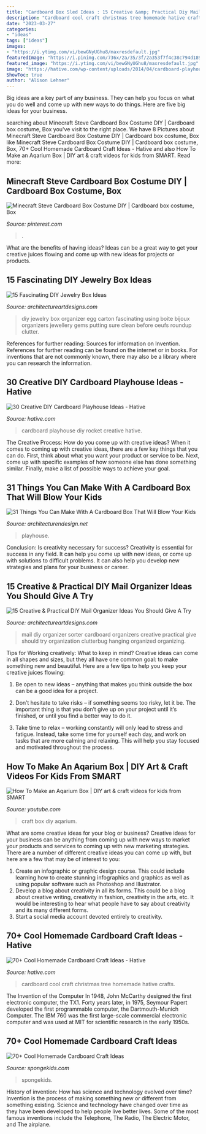 ```yaml
---
title: "Cardboard Box Sled Ideas : 15 Creative &amp; Practical Diy Mail Organizer Ideas You Should Give A Try"
description: "Cardboard cool craft christmas tree homemade hative crafts"
date: "2023-03-27"
categories:
- "ideas"
tags: ["ideas"]
images:
- "https://i.ytimg.com/vi/bewGNyUGhu8/maxresdefault.jpg"
featuredImage: "https://i.pinimg.com/736x/2a/35/3f/2a353f7f4c38c794d18965bceb1ff034.jpg"
featured_image: "https://i.ytimg.com/vi/bewGNyUGhu8/maxresdefault.jpg"
image: "https://hative.com/wp-content/uploads/2014/04/cardboard-playhouse/12-rocket-cardboard-playhouse.jpg"
ShowToc: true
author: "Alison Lehner"
---
```



Big ideas are a key part of any business. They can help you focus on what you do well and come up with new ways to do things. Here are five big ideas for your business.

	

		
searching about Minecraft Steve Cardboard Box Costume DIY | Cardboard box costume, Box you've visit to the right place. We have 8 Pictures about Minecraft Steve Cardboard Box Costume DIY | Cardboard box costume, Box like Minecraft Steve Cardboard Box Costume DIY | Cardboard box costume, Box, 70+ Cool Homemade Cardboard Craft Ideas - Hative and also How To Make an Aqarium Box | DIY art &amp; craft videos for kids from SMART. Read more:
		
    
## Minecraft Steve Cardboard Box Costume DIY | Cardboard Box Costume, Box

<img loading=lazy src="https://i.pinimg.com/736x/2a/35/3f/2a353f7f4c38c794d18965bceb1ff034.jpg" onerror="this.onerror=null;this.src='https://tse3.mm.bing.net/th?id=OIP.87QEX-1WhbJQ6euIbGGUbwAAAA&amp;pid=15.1';" alt="Minecraft Steve Cardboard Box Costume DIY | Cardboard box costume, Box">

_Source: pinterest.com_

>. 

	

What are the benefits of having ideas?
Ideas can be a great way to get your creative juices flowing and come up with new ideas for projects or products.

    
## 15 Fascinating DIY Jewelry Box Ideas

<img loading=lazy src="https://www.architectureartdesigns.com/wp-content/uploads/2015/01/439-630x912.jpg" onerror="this.onerror=null;this.src='https://tse2.mm.bing.net/th?id=OIP.5EgfXWbIhyCqpG0M3LLlFQHaKu&amp;pid=15.1';" alt="15 Fascinating DIY Jewelry Box Ideas">

_Source: architectureartdesigns.com_

>diy jewelry box organizer egg carton fascinating using boite bijoux organizers jewellery gems putting sure clean before oeufs roundup clutter. 

	

References for further reading: Sources for information on Invention.
References for further reading can be found on the internet or in books. For inventions that are not commonly known, there may also be a library where you can research the information.

    
## 30 Creative DIY Cardboard Playhouse Ideas - Hative

<img loading=lazy src="https://hative.com/wp-content/uploads/2014/04/cardboard-playhouse/12-rocket-cardboard-playhouse.jpg" onerror="this.onerror=null;this.src='https://tse3.mm.bing.net/th?id=OIP.b47Uru8GuZfxUbXWsjl-iAHaLH&amp;pid=15.1';" alt="30 Creative DIY Cardboard Playhouse Ideas - Hative">

_Source: hative.com_

>cardboard playhouse diy rocket creative hative. 

	

The Creative Process: How do you come up with creative ideas?
When it comes to coming up with creative ideas, there are a few key things that you can do. First, think about what you want your product or service to be. Next, come up with specific examples of how someone else has done something similar. Finally, make a list of possible ways to achieve your goal.

    
## 31 Things You Can Make With A Cardboard Box That Will Blow Your Kids

<img loading=lazy src="https://cdn.architecturendesign.net/wp-content/uploads/2014/10/9.jpg" onerror="this.onerror=null;this.src='https://tse3.mm.bing.net/th?id=OIP.Ut6pFT_DiwwNxHpljcgnCwHaJ4&amp;pid=15.1';" alt="31 Things You Can Make With A Cardboard Box That Will Blow Your Kids">

_Source: architecturendesign.net_

>playhouse. 

	

Conclusion: Is creativity necessary for success?
Creativity is essential for success in any field. It can help you come up with new ideas, or come up with solutions to difficult problems. It can also help you develop new strategies and plans for your business or career.

    
## 15 Creative &amp; Practical DIY Mail Organizer Ideas You Should Give A Try

<img loading=lazy src="https://www.architectureartdesigns.com/wp-content/uploads/2019/04/15-Creative-Practical-DIY-Mail-Organizer-Ideas-You-Should-Give-A-Try-11.jpg" onerror="this.onerror=null;this.src='https://tse2.mm.bing.net/th?id=OIP.w0llbGK2BSIhqkA55srHUQHaLK&amp;pid=15.1';" alt="15 Creative &amp; Practical DIY Mail Organizer Ideas You Should Give A Try">

_Source: architectureartdesigns.com_

>mail diy organizer sorter cardboard organizers creative practical give should try organization clutterbug hanging organized organizing. 

	

Tips for Working creatively: What to keep in mind?
Creative ideas can come in all shapes and sizes, but they all have one common goal: to make something new and beautiful. Here are a few tips to help you keep your creative juices flowing:
1. Be open to new ideas – anything that makes you think outside the box can be a good idea for a project.

2. Don’t hesitate to take risks – if something seems too risky, let it be. The important thing is that you don’t give up on your project until it’s finished, or until you find a better way to do it.

3. Take time to relax – working constantly will only lead to stress and fatigue. Instead, take some time for yourself each day, and work on tasks that are more calming and relaxing. This will help you stay focused and motivated throughout the process.

    
## How To Make An Aqarium Box | DIY Art &amp; Craft Videos For Kids From SMART

<img loading=lazy src="https://i.ytimg.com/vi/bewGNyUGhu8/maxresdefault.jpg" onerror="this.onerror=null;this.src='https://tse4.mm.bing.net/th?id=OIP.PyD_HUXPDogBPUrWrbxvSgHaEK&amp;pid=15.1';" alt="How To Make an Aqarium Box | DIY art &amp; craft videos for kids from SMART">

_Source: youtube.com_

>craft box diy aqarium. 

	

What are some creative ideas for your blog or business?
Creative ideas for your business can be anything from coming up with new ways to market your products and services to coming up with new marketing strategies. There are a number of different creative ideas you can come up with, but here are a few that may be of interest to you: 
1) Create an infographic or graphic design course. This could include learning how to create stunning infographics and graphics as well as using popular software such as Photoshop and Illustrator. 
2) Develop a blog about creativity in all its forms. This could be a blog about creative writing, creativity in fashion, creativity in the arts, etc. It would be interesting to hear what people have to say about creativity and its many different forms. 
3) Start a social media account devoted entirely to creativity.

    
## 70+ Cool Homemade Cardboard Craft Ideas - Hative

<img loading=lazy src="https://hative.com/wp-content/uploads/2014/04/cardboard-crafts/10-cardboard-christmas-tree.jpg" onerror="this.onerror=null;this.src='https://tse3.mm.bing.net/th?id=OIP.n28n2uZrs9RA6ittqlK-wwHaJ8&amp;pid=15.1';" alt="70+ Cool Homemade Cardboard Craft Ideas - Hative">

_Source: hative.com_

>cardboard cool craft christmas tree homemade hative crafts. 

	

The Invention of the Computer
In 1948, John McCarthy designed the first electronic computer, the TX1. Forty years later, in 1975, Seymour Papert developed the first programmable computer, the Dartmouth-Munich Computer. The IBM 760 was the first large-scale commercial electronic computer and was used at MIT for scientific research in the early 1950s.

    
## 70+ Cool Homemade Cardboard Craft Ideas

<img loading=lazy src="https://spongekids.com/wp-content/uploads/2014/04/cardboard-crafts/5-cardboard-robot-clothing.jpg" onerror="this.onerror=null;this.src='https://tse1.mm.bing.net/th?id=OIP.5tsWEVO7oFMdJ-fHssQdjwHaJ4&amp;pid=15.1';" alt="70+ Cool Homemade Cardboard Craft Ideas">

_Source: spongekids.com_

>spongekids. 

	

History of invention: How has science and technology evolved over time?
Invention is the process of making something new or different from something existing. Science and technology have changed over time as they have been developed to help people live better lives. Some of the most famous inventions include the Telephone, The Radio, The Electric Motor, and The airplane.

